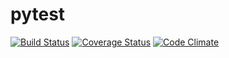 # pytest
[![Build Status](https://travis-ci.org/oquechy/paradigms2016.svg?branch=master)](https://travis-ci.org/oquechy/paradigms2016)
[![Coverage Status](https://coveralls.io/repos/github/oquechy/paradigms2016/badge.svg?branch=master)](https://coveralls.io/github/oquechy/paradigms2016?branch=master)
[![Code Climate](https://codeclimate.com/github/oquechy/paradigms2016/badges/gpa.svg)](https://codeclimate.com/github/oquechy/paradigms2016)
